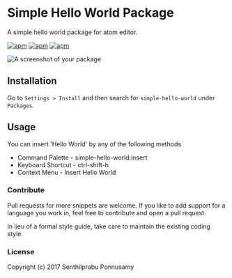 # Simple Hello World Package

A simple hello world package for atom editor.

[![apm](https://img.shields.io/apm/v/simple-hello-world.svg?style=flat-square)](https://atom.io/packages/simple-hello-world)
[![apm](https://img.shields.io/apm/dm/simple-hello-world.svg?style=flat-square)](https://atom.io/packages/simple-hello-world)
[![apm](https://img.shields.io/apm/l/simple-hello-world.svg?style=flat-square)](https://atom.io/packages/simple-hello-world)

![A screenshot of your package](https://f.cloud.github.com/assets/69169/2290250/c35d867a-a017-11e3-86be-cd7c5bf3ff9b.gif)


## Installation

Go to `Settings > Install` and then search for `simple-hello-world` under `Packages`.

## Usage

You can insert 'Hello World' by any of the following methods
* Command Palette - simple-hello-world:insert
* Keyboard Shortcut - ctrl-shift-h
* Context Menu - Insert Hello World

### Contribute

Pull requests for more snippets are welcome. If you like to add support for a language you work in, feel free to contribute and open a pull request.

In lieu of a formal style guide, take care to maintain the existing coding style.

### License

Copyright (c) 2017 Senthilprabu Ponnusamy
